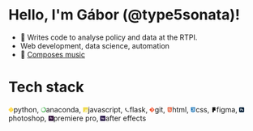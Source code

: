 # Hello, I'm Gábor (@type5sonata)!

* 💸 Writes code to analyse policy and data at the RTPI.
* Web development, data science, automation
* 🎻 [Composes music](https://audiomack.com/)

# Tech stack

<img src="https://github.com/devicons/devicon/blob/master/icons/python/python-plain.svg"  width="10" height="10">python, <img src="https://github.com/devicons/devicon/blob/master/icons/anaconda/anaconda-original.svg"  width="10" height="10">anaconda, <img src="https://github.com/devicons/devicon/blob/master/icons/javascript/javascript-plain.svg"  width="10" height="10">javascript, <img src="https://github.com/devicons/devicon/blob/master/icons/flask/flask-original.svg"  width="10" height="10">flask, <img src="https://github.com/devicons/devicon/blob/master/icons/git/git-plain.svg"  width="10" height="10">git, <img src="https://github.com/devicons/devicon/blob/master/icons/html5/html5-plain.svg"  width="10" height="10">html, <img src="https://github.com/devicons/devicon/blob/master/icons/css3/css3-plain.svg"  width="10" height="10">css, <img src="https://github.com/devicons/devicon/blob/master/icons/figma/figma-plain.svg"  width="10" height="10">figma, <img src="https://github.com/devicons/devicon/blob/master/icons/photoshop/photoshop-plain.svg"  width="10" height="10">photoshop, <img src="https://github.com/devicons/devicon/blob/master/icons/premierepro/premierepro-plain.svg"  width="10" height="10">premiere pro, <img src="https://github.com/devicons/devicon/blob/master/icons/aftereffects/aftereffects-plain.svg"  width="10" height="10">after effects

<!---
type5sonata/type5sonata is a ✨ special ✨ repository because its `README.md` (this file) appears on your GitHub profile.
You can click the Preview link to take a look at your changes.
--->
